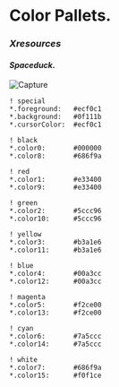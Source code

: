 # Color Pallets.

### ***Xresources***

#### ***Spaceduck.***

![Capture](https://user-images.githubusercontent.com/85412253/140913594-285fbb1d-3e62-4703-b3ad-52f746b5fde3.PNG)

```text
! special
*.foreground:   #ecf0c1
*.background:   #0f111b
*.cursorColor:  #ecf0c1

! black
*.color0:       #000000
*.color8:       #686f9a

! red
*.color1:       #e33400
*.color9:       #e33400

! green
*.color2:       #5ccc96
*.color10:      #5ccc96

! yellow
*.color3:       #b3a1e6
*.color11:      #b3a1e6

! blue
*.color4:       #00a3cc
*.color12:      #00a3cc

! magenta
*.color5:       #f2ce00
*.color13:      #f2ce00

! cyan
*.color6:       #7a5ccc
*.color14:      #7a5ccc

! white
*.color7:       #686f9a
*.color15:      #f0f1ce
```
